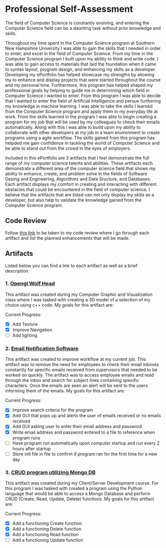# Professional Self-Assessment

The field of Computer Science is constantly evolving, and entering the Computer Science field can be a daunting task without prior knowledge and skills.

Throughout my time spent in the Computer Science program at Southern New Hampshire University I was able to gain the skills that I needed in order to enter, and excel in the field of Computer Science. From my time in the Computer Science program I built upon my ability to think and write code. I was able to gain access to materials that laid the foundation when it came to syntax layout, program design, and enhancing my skills as a developer. Developing my ePortfolio has helped showcase my strengths by allowing my to enhance and display projects that were started throughout the course and my personal time. Furthermore, this program has helped shaped my professional goals by helping to guide me in determining which field in Computer Science I wanted to enter. From this program I was able to decide that I wanted to enter the field of Artificial Intelligence and persue furthering my knowledge in machine learning. I was able to take the skills I learned from the Computer Science program and apply them in my everyday life at work. From the skills learned in the program I was able to begin creating a program for my job that will be used by my colleagues to check their emails automatically. Along with this I was able to build upon my ability to collaborate with other developers at my job in a team environment to create programs using a agile workflow. The skills gained from this program has helpded me gain confidence in tackling the world of Computer Science and be able to stand out from the crowd in the eyes of employers. 

Included in this ePortfolio are 3 artifacts that I feel demonstrate the full range of my computer science talents and abilities. These artifacts each demonstrate a different area of the computer science field that shows my ability to enhance, create, and problem solve in the fields of Software Desing and Engineering, Algorithms and Data Sructure, and Databases. Each artifact displays my comfort in creating and interacting with different obstacles that could be encountered in the field of computer science. I believe that the artifacts that are listed can not only display my skills as a developer, but also help to validate the knowledge gained from the Computer Science program.

## Code Review

Follow [this link](https://youtu.be/lyZpw21SdSo) to be taken to my code review where I go through each artifact and list the planned enhancements that will be made. 

## Artifacts

Listed below you can find a link to each artifact as well as a brief description:

### 1. [Opengl Wolf Head](https://joeyf12.github.io/wolfhead)

This artifact was created during my Computer Graphic and Visualization class where I was tasked with creating a 3D model of a selection of my choice using c++ code. My goals for this artifact are:

Current Progress:
- [x] Add Texture
- [x] Improve Navigation
- [ ] Add lighting

### 2. [Email Notification Software](https://joeyf12.github.io/emailsoftware)

This artifact was created to improve workflow at my current job. This artifact was to remove the need for employees to check their email inboxes constantly for specific emails received from supervisors that needed to be worked on quickly. The artifact was to access employee emails and read through the inbox and search for subject lines containing specific characters. Once the emails are seen an alert will be sent to the users informing them of the emails. My goals for this artifact are: 

Current Progress:
- [x] Improve search criteria for the program
- [x] Add GUI that pops up and alerts the user of emails received or no emails received
- [x] Add GUI asking user to enter their email address and password
- [x] Write email address and password entered to a file to reference when program runs
- [ ] Have program run automatically upon computer startup and run every 2 hours after startup
- [ ] Store init file in file to confirm if program ran for the first time for a new day

### 3. [CRUD program utilizing Mongo DB](https://joeyf12.github.io/CRUDmongo)

This artifact was created during my Client/Server Development course. For this program I was tasked with created a program using the Python language that would be able to access a Mongo Database and perform CRUD  (Create, Read, Update, Delete) functions. My goals for this artifact are:

Current Progress:
- [x] Add a functioning Create function
- [x] Add a functioning Delete function
- [x] Add a functioning Read function
- [ ] Add a functioning Update function

